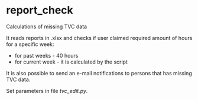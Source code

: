 # report_check
Calculations of missing TVC data

It reads reports in .xlsx and checks if user claimed required amount of hours for a specific week:

- for past weeks - 40 hours
- for current week - it is calculated by the script

It is also possible to send an e-mail notifications to persons that has missing TVC data.

Set parameters in file _tvc_edit.py_.
